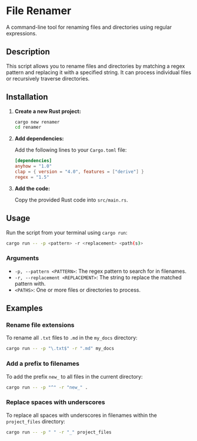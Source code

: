 # File Renamer

A command-line tool for renaming files and directories using regular expressions.

## Description

This script allows you to rename files and directories by matching a regex pattern and replacing it with a specified string. It can process individual files or recursively traverse directories.

## Installation

1.  **Create a new Rust project:**

    ```bash
    cargo new renamer
    cd renamer
    ```

2.  **Add dependencies:**

    Add the following lines to your `Cargo.toml` file:

    ```toml
    [dependencies]
    anyhow = "1.0"
    clap = { version = "4.0", features = ["derive"] }
    regex = "1.5"
    ```

3.  **Add the code:**

    Copy the provided Rust code into `src/main.rs`.

## Usage

Run the script from your terminal using `cargo run`:

```bash
cargo run -- -p <pattern> -r <replacement> <path(s)>
```

### Arguments

*   `-p, --pattern <PATTERN>`: The regex pattern to search for in filenames.
*   `-r, --replacement <REPLACEMENT>`: The string to replace the matched pattern with.
*   `<PATHS>`: One or more files or directories to process.

## Examples

### Rename file extensions

To rename all `.txt` files to `.md` in the `my_docs` directory:

```bash
cargo run -- -p "\.txt$" -r ".md" my_docs
```

### Add a prefix to filenames

To add the prefix `new_` to all files in the current directory:

```bash
cargo run -- -p "^" -r "new_" .
```

### Replace spaces with underscores

To replace all spaces with underscores in filenames within the `project_files` directory:

```bash
cargo run -- -p " " -r "_" project_files
```
